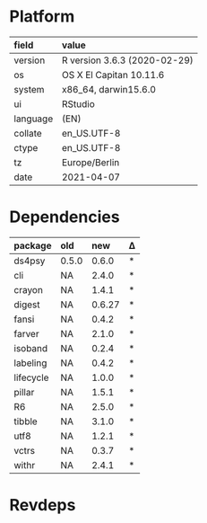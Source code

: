 # Platform

|field    |value                        |
|:--------|:----------------------------|
|version  |R version 3.6.3 (2020-02-29) |
|os       |OS X El Capitan 10.11.6      |
|system   |x86_64, darwin15.6.0         |
|ui       |RStudio                      |
|language |(EN)                         |
|collate  |en_US.UTF-8                  |
|ctype    |en_US.UTF-8                  |
|tz       |Europe/Berlin                |
|date     |2021-04-07                   |

# Dependencies

|package   |old   |new    |Δ  |
|:---------|:-----|:------|:--|
|ds4psy    |0.5.0 |0.6.0  |*  |
|cli       |NA    |2.4.0  |*  |
|crayon    |NA    |1.4.1  |*  |
|digest    |NA    |0.6.27 |*  |
|fansi     |NA    |0.4.2  |*  |
|farver    |NA    |2.1.0  |*  |
|isoband   |NA    |0.2.4  |*  |
|labeling  |NA    |0.4.2  |*  |
|lifecycle |NA    |1.0.0  |*  |
|pillar    |NA    |1.5.1  |*  |
|R6        |NA    |2.5.0  |*  |
|tibble    |NA    |3.1.0  |*  |
|utf8      |NA    |1.2.1  |*  |
|vctrs     |NA    |0.3.7  |*  |
|withr     |NA    |2.4.1  |*  |

# Revdeps

